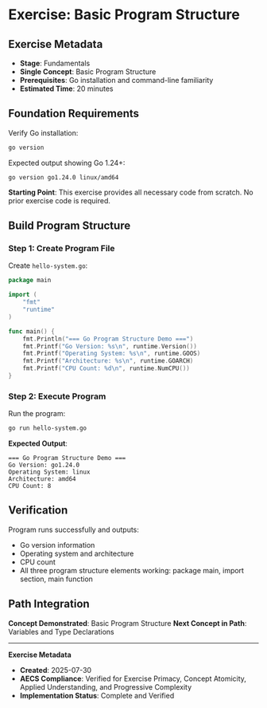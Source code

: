 # Exercise: Basic Program Structure

## Exercise Metadata

- **Stage**: Fundamentals
- **Single Concept**: Basic Program Structure
- **Prerequisites**: Go installation and command-line familiarity
- **Estimated Time**: 20 minutes

## Foundation Requirements

Verify Go installation:

```bash
go version
```

Expected output showing Go 1.24+:
```
go version go1.24.0 linux/amd64
```

**Starting Point**: This exercise provides all necessary code from scratch. No prior exercise code is required.

## Build Program Structure

### Step 1: Create Program File

Create `hello-system.go`:

```go
package main

import (
	"fmt"
	"runtime"
)

func main() {
	fmt.Println("=== Go Program Structure Demo ===")
	fmt.Printf("Go Version: %s\n", runtime.Version())
	fmt.Printf("Operating System: %s\n", runtime.GOOS)
	fmt.Printf("Architecture: %s\n", runtime.GOARCH)
	fmt.Printf("CPU Count: %d\n", runtime.NumCPU())
}
```

### Step 2: Execute Program

Run the program:

```bash
go run hello-system.go
```

**Expected Output**:
```
=== Go Program Structure Demo ===
Go Version: go1.24.0
Operating System: linux
Architecture: amd64
CPU Count: 8
```

## Verification

Program runs successfully and outputs:
- Go version information 
- Operating system and architecture
- CPU count
- All three program structure elements working: package main, import section, main function


## Path Integration

**Concept Demonstrated**: Basic Program Structure
**Next Concept in Path**: Variables and Type Declarations

---

**Exercise Metadata**
- **Created**: 2025-07-30
- **AECS Compliance**: Verified for Exercise Primacy, Concept Atomicity, Applied Understanding, and Progressive Complexity
- **Implementation Status**: Complete and Verified